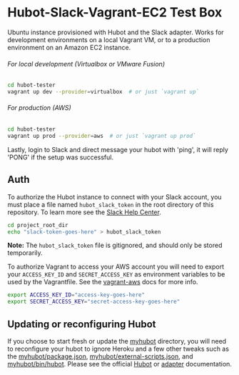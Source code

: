 # Hubot-Slack-Vagrant-EC2 Test Box

Ubuntu instance provisioned with Hubot and the Slack adapter. Works for
development environments on a local Vagrant VM, or to a production environment
on an Amazon EC2 instance.

###### For local development (Virtualbox or VMware Fusion)
```sh
cd hubot-tester
vagrant up dev --provider=virtualbox  # or just `vagrant up`
```

###### For production (AWS)
```sh
cd hubot-tester
vagrant up prod --provider=aws  # or just `vagrant up prod`
```

Lastly, login to Slack and direct message your hubot with 'ping', it will reply
'PONG' if the setup was successful.

## Auth

To authorize the Hubot instance to connect with your Slack account, you must
place a file named `hubot_slack_token` in the root directory of this
repository. To learn more see the [Slack Help
Center](https://slack.zendesk.com/hc/en-us).

```sh
cd project_root_dir
echo "slack-token-goes-here" > hubot_slack_token
```

**Note:** The `hubot_slack_token` file is gitignored, and should only be stored
temporarily.

To authorize Vagrant to access your AWS account you will need to export your
`ACCESS_KEY_ID` and `SECRET_ACCESS_KEY` as environment variables to be used by
the Vagrantfile. See the
[vagrant-aws](https://github.com/mitchellh/vagrant-aws) docs for more info.

```sh
export ACCESS_KEY_ID="access-key-goes-here"
export SECRET_ACCESS_KEY="secret-access-key-goes-here"
```

## Updating or reconfiguring Hubot

If you choose to start fresh or update the [myhubot](myhubot) directory, you
will need to reconfigure your hubot to ignore Heroku and a few other tweaks
such as the [myhubot/package.json](myhubot/package.json),
[myhubot/external-scripts.json](myhubot/external-scripts.json), and
[myhubot/bin/hubot](myhubot/bin/hubot). Please see the official
[Hubot](https://github.com/github/hubot/blob/master/docs/README.md) or
[adapter](https://github.com/github/hubot/blob/master/docs/adapters.md)
documentation.
